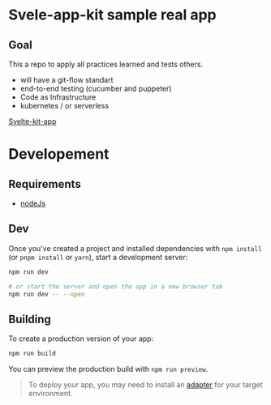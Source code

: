 # Svele-app-kit sample real app
## Goal 
This a repo to apply all practices learned and tests others. 
- will have a git-flow standart 
- end-to-end testing (cucumber and puppeter)
- Code as Infrastructure 
- kubernetes / or serverless

[Svelte-kit-app](https://svelte-kit-app.herokuapp.com/)

# Developement

## Requirements 

- [nodeJs](https://nodejs.org/en/)

## Dev

Once you've created a project and installed dependencies with `npm install` (or `pnpm install` or `yarn`), start a development server:

```bash
npm run dev

# or start the server and open the app in a new browser tab
npm run dev -- --open
```

## Building

To create a production version of your app:

```bash
npm run build
```

You can preview the production build with `npm run preview`.

> To deploy your app, you may need to install an [adapter](https://kit.svelte.dev/docs/adapters) for your target environment.
